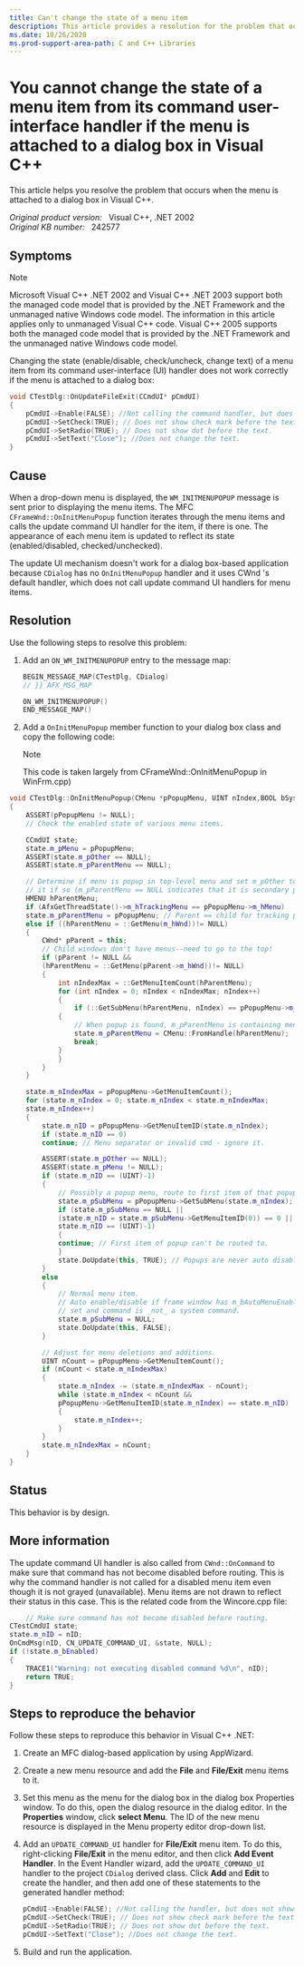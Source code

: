 ```yaml
---
title: Can't change the state of a menu item
description: This article provides a resolution for the problem that occurs when the menu is attached to a dialog box in Visual C++.
ms.date: 10/26/2020
ms.prod-support-area-path: C and C++ Libraries
---
```

# You cannot change the state of a menu item from its command user-interface handler if the menu is attached to a dialog box in Visual C++

This article helps you resolve the problem that occurs when the menu is attached to a dialog box in Visual C++.

_Original product version:_ &nbsp; Visual C++, .NET 2002  
_Original KB number:_ &nbsp; 242577

## Symptoms

> [!NOTE]
> Microsoft Visual C++ .NET 2002 and Visual C++ .NET 2003 support both the managed code model that is provided by the .NET Framework and the unmanaged native Windows code model. The information in this article applies only to unmanaged Visual C++ code. Visual C++ 2005 supports both the managed code model that is provided by the .NET Framework and the unmanaged native Windows code model.

Changing the state (enable/disable, check/uncheck, change text) of a menu item from its command user-interface (UI) handler does not work correctly if the menu is attached to a dialog box:

```cpp
void CTestDlg::OnUpdateFileExit(CCmdUI* pCmdUI)
{
    pCmdUI->Enable(FALSE); //Not calling the command handler, but does not show as disabled.
    pCmdUI->SetCheck(TRUE); // Does not show check mark before the text.
    pCmdUI->SetRadio(TRUE); // Does not show dot before the text.
    pCmdUI->SetText("Close"); //Does not change the text.
}
```

## Cause

When a drop-down menu is displayed, the `WM_INITMENUPOPUP` message is sent prior to displaying the menu items. The MFC `CFrameWnd::OnInitMenuPopup` function iterates through the menu items and calls the update command UI handler for the item, if there is one. The appearance of each menu item is updated to reflect its state (enabled/disabled, checked/unchecked).

The update UI mechanism doesn't work for a dialog box-based application because `CDialog` has no `OnInitMenuPopup` handler and it uses CWnd 's default handler, which does not call update command UI handlers for menu items.

## Resolution

Use the following steps to resolve this problem:

1. Add an `ON_WM_INITMENUPOPUP` entry to the message map:

    ```cpp
    BEGIN_MESSAGE_MAP(CTestDlg, CDialog)
    // }} AFX_MSG_MAP

    ON_WM_INITMENUPOPUP()
    END_MESSAGE_MAP()
    ```

2. Add a `OnInitMenuPopup` member function to your dialog box class and copy the following code:

    > [!NOTE]
    > This code is taken largely from CFrameWnd::OnInitMenuPopup in WinFrm.cpp)

```cpp
void CTestDlg::OnInitMenuPopup(CMenu *pPopupMenu, UINT nIndex,BOOL bSysMenu)
{
    ASSERT(pPopupMenu != NULL);
    // Check the enabled state of various menu items.

    CCmdUI state;
    state.m_pMenu = pPopupMenu;
    ASSERT(state.m_pOther == NULL);
    ASSERT(state.m_pParentMenu == NULL);

    // Determine if menu is popup in top-level menu and set m_pOther to
    // it if so (m_pParentMenu == NULL indicates that it is secondary popup).
    HMENU hParentMenu;
    if (AfxGetThreadState()->m_hTrackingMenu == pPopupMenu->m_hMenu)
    state.m_pParentMenu = pPopupMenu; // Parent == child for tracking popup.
    else if ((hParentMenu = ::GetMenu(m_hWnd))!= NULL)
    {
        CWnd* pParent = this;
        // Child windows don't have menus--need to go to the top!
        if (pParent != NULL &&
        (hParentMenu = ::GetMenu(pParent->m_hWnd))!= NULL)
        {
            int nIndexMax = ::GetMenuItemCount(hParentMenu);
            for (int nIndex = 0; nIndex < nIndexMax; nIndex++)
            {
                if (::GetSubMenu(hParentMenu, nIndex) == pPopupMenu->m_hMenu)
            {
                // When popup is found, m_pParentMenu is containing menu.
                state.m_pParentMenu = CMenu::FromHandle(hParentMenu);
                break;
            }
            }
        }
    }

    state.m_nIndexMax = pPopupMenu->GetMenuItemCount();
    for (state.m_nIndex = 0; state.m_nIndex < state.m_nIndexMax;
    state.m_nIndex++)
    {
        state.m_nID = pPopupMenu->GetMenuItemID(state.m_nIndex);
        if (state.m_nID == 0)
        continue; // Menu separator or invalid cmd - ignore it.

        ASSERT(state.m_pOther == NULL);
        ASSERT(state.m_pMenu != NULL);
        if (state.m_nID == (UINT)-1)
        {
            // Possibly a popup menu, route to first item of that popup.
            state.m_pSubMenu = pPopupMenu->GetSubMenu(state.m_nIndex);
            if (state.m_pSubMenu == NULL ||
            (state.m_nID = state.m_pSubMenu->GetMenuItemID(0)) == 0 ||
            state.m_nID == (UINT)-1)
            {
            continue; // First item of popup can't be routed to.
            }
            state.DoUpdate(this, TRUE); // Popups are never auto disabled.
        }
        else
        {
            // Normal menu item.
            // Auto enable/disable if frame window has m_bAutoMenuEnable
            // set and command is _not_ a system command.
            state.m_pSubMenu = NULL;
            state.DoUpdate(this, FALSE);
        }

        // Adjust for menu deletions and additions.
        UINT nCount = pPopupMenu->GetMenuItemCount();
        if (nCount < state.m_nIndexMax)
        {
            state.m_nIndex -= (state.m_nIndexMax - nCount);
            while (state.m_nIndex < nCount &&
            pPopupMenu->GetMenuItemID(state.m_nIndex) == state.m_nID)
            {
                state.m_nIndex++;
            }
        }
        state.m_nIndexMax = nCount;
    }
}
```

## Status

This behavior is by design.

## More information

The update command UI handler is also called from `CWnd::OnCommand` to make sure that command has not become disabled before routing. This is why the command handler is not called for a disabled menu item even though it is not grayed (unavailable). Menu items are not drawn to reflect their status in this case. This is the related code from the Wincore.cpp file:

```cpp
    // Make sure command has not become disabled before routing.
CTestCmdUI state;
state.m_nID = nID;
OnCmdMsg(nID, CN_UPDATE_COMMAND_UI, &state, NULL);
if (!state.m_bEnabled)
{
    TRACE1("Warning: not executing disabled command %d\n", nID);
    return TRUE;
}
```

## Steps to reproduce the behavior

Follow these steps to reproduce this behavior in Visual C++ .NET:

1. Create an MFC dialog-based application by using AppWizard.
2. Create a new menu resource and add the **File** and **File/Exit** menu items to it.
3. Set this menu as the menu for the dialog box in the dialog box Properties window. To do this, open the dialog resource in the dialog editor. In the **Properties** window, click **select Menu**. The ID of the new menu resource is displayed in the Menu property editor drop-down list.
4. Add an `UPDATE_COMMAND_UI` handler for **File/Exit** menu item. To do this, right-clicking **File/Exit** in the menu editor, and then click **Add Event Handler**. In the Event Handler wizard, add the `UPDATE_COMMAND_UI` handler to the project `CDialog` derived class. Click **Add** and **Edit** to create the handler, and then add one of these statements to the generated handler method:

    ```cpp
    pCmdUI->Enable(FALSE); //Not calling the handler, but does not show as disabled
    pCmdUI->SetCheck(TRUE); // Does not show check mark before the text.
    pCmdUI->SetRadio(TRUE); // Does not show dot before the text.
    pCmdUI->SetText("Close"); //Does not change the text.
    ```

5. Build and run the application.
